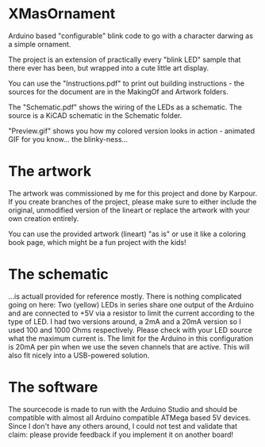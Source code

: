 # XMasOrnament
Arduino based "configurable" blink code to go with a character darwing as a simple ornament.

The project is an extension of practically every "blink LED" sample that there ever has been, but wrapped into a cute little art display.

You can use the "Instructions.pdf" to print out building instructions - the sources for the document are in the MakingOf and Artwork folders.

The "Schematic.pdf" shows the wiring of the LEDs as a schematic. The source is a KiCAD schematic in the Schematic folder.

"Preview.gif" shows you how my colored version looks in action - animated GIF for you know... the blinky-ness...

# The artwork
The artwork was commissioned by me for this project and done by Karpour. If you create branches of the project, please make sure to either include the original, unmodified version of the lineart or replace the artwork with your own creation entirely.

You can use the provided artwork (lineart) "as is" or use it like a coloring book page, which might be a fun project with the kids!

# The schematic
...is actuall provided for reference mostly. There is nothing complicated going on here: Two (yellow) LEDs in series share one output of the Arduino and are connected to +5V via a resistor to limit the current according to the type of LED. I had two versions around, a 2mA and a 20mA version so I used 100 and 1000 Ohms respectively. Please check with your LED source what the maximum current is. The limit for the Arduino in this configuration is 20mA per pin when we use the seven channels that are active. This will also fit nicely into a USB-powered solution.

# The software
The sourcecode is made to run with the Arduino Studio and should be compatible with almost all Arduino compatible ATMega based 5V devices. Since I don't have any others around, I could not test and validate that claim: please provide feedback if you implement it on another board!


 
